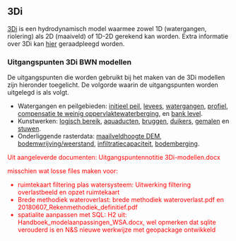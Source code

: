 ## **3Di**
[3Di](https://3diwatermanagement.com/) is een hydrodynamisch model waarmee zowel 1D (watergangen, riolering) als 2D (maaiveld) of 1D-2D gerekend kan worden. Extra informatie over 3Di kan [hier](https://docs.3di.live/index.html) geraadpleegd worden.

### **Uitgangspunten 3Di BWN modellen**
De uitgangspunten die worden gebruikt bij het maken van de 3Di modellen zijn hieronder toegelicht.
De volgorde waarin de uitgangspunten worden uitgelegd is als volgt.

 * Watergangen en peilgebieden: [initieel peil](c_watergangen_en_peilgebieden/1_initieel_peil.md), [levees](c_watergangen_en_peilgebieden/2_levees.md), [watergangen](c_watergangen_en_peilgebieden/3_watergangen.md), [profiel](c_watergangen_en_peilgebieden/4_profiel.md), [compensatie te weinig oppervlaktewaterberging](c_watergangen_en_peilgebieden/5_compensatie_te_weinig_oppervlaktewaterberging.md), en [bank level](c_watergangen_en_peilgebieden/6_bank_level.md).
 * Kunstwerken: [logisch bereik](d_kunstwerken/1_logisch_bereik.md), [aquaducten](d_kunstwerken/2_aquaducten.md), [bruggen](d_kunstwerken/3_bruggen.md), [duikers](d_kunstwerken/4_duikers.md), [gemalen](d_kunstwerken/5_gemalen.md) en [stuwen](d_kunstwerken/6_stuwen.md).
 * Onderliggende rasterdata: [maailveldhoogte DEM](e_onderliggende_rasterdata/1_onderliggende_rasterdata#maaiveldhoogte-dem), [bodemwrijving/weerstand](e_onderliggende_rasterdata/1_onderliggende_rasterdata#rasterkaart-weerstand), [infiltratiecapaciteit](e_onderliggende_rasterdata/1_onderliggende_rasterdata#rasterkaart-infiltratie), [bodemberging](e_onderliggende_rasterdata/1_onderliggende_rasterdata#rasterkaart-bodemberging).

<span style="color:red">
Uit aangeleverde documenten:
Uitgangspuntennotitie 3Di-modellen.docx

misschien wat losse files maken voor:
* ruimtekaart filtering plas watersysteem: Uitwerking filtering overlastbeeld en opzet ruimtekaart
* Brede methodiek wateroverlast: brede methodiek wateroverlast.pdf en 20180607_Rekenmethodiek_definitief.pdf
* spatialite aanpassen met SQL: H2 uit: Handboek_modelaanpassingen_WSA.docx, wel opmerken dat sqlite verouderd is en N&S nieuwe werkwijze met geopackage ontwikkeld</span>